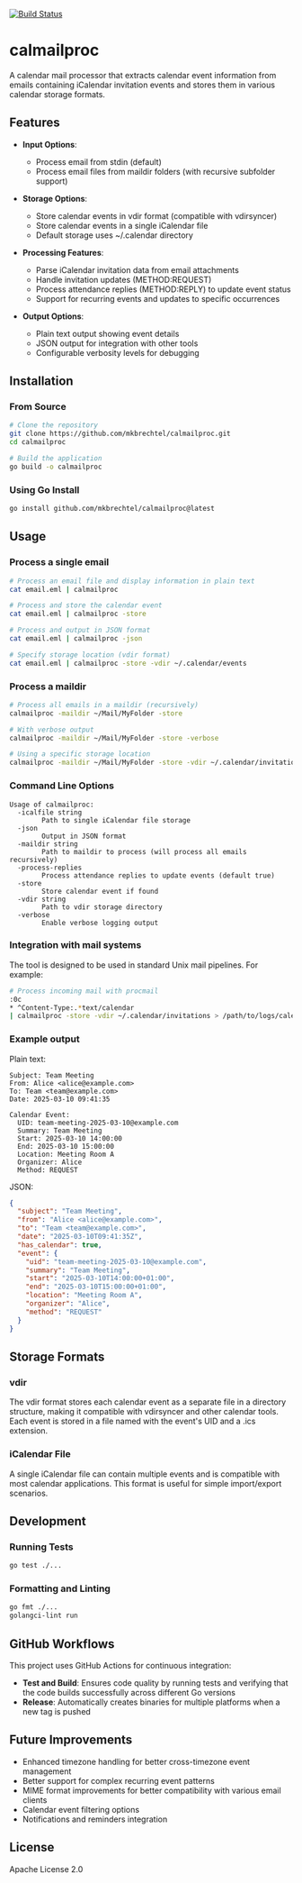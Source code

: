 [![Build Status](https://github.com/mkbrechtel/calmailproc/actions/workflows/test-build.yml/badge.svg)](https://github.com/mkbrechtel/calmailproc/actions/workflows/test-build.yml)

# calmailproc

A calendar mail processor that extracts calendar event information from emails containing iCalendar invitation events and stores them in various calendar storage formats.

## Features

- **Input Options**:
  - Process email from stdin (default)
  - Process email files from maildir folders (with recursive subfolder support)
  
- **Storage Options**:
  - Store calendar events in vdir format (compatible with vdirsyncer)
  - Store calendar events in a single iCalendar file
  - Default storage uses ~/.calendar directory

- **Processing Features**:
  - Parse iCalendar invitation data from email attachments
  - Handle invitation updates (METHOD:REQUEST)
  - Process attendance replies (METHOD:REPLY) to update event status
  - Support for recurring events and updates to specific occurrences
  
- **Output Options**:
  - Plain text output showing event details
  - JSON output for integration with other tools
  - Configurable verbosity levels for debugging
  
## Installation

### From Source

```bash
# Clone the repository
git clone https://github.com/mkbrechtel/calmailproc.git
cd calmailproc

# Build the application
go build -o calmailproc
```

### Using Go Install

```bash
go install github.com/mkbrechtel/calmailproc@latest
```

## Usage

### Process a single email

```bash
# Process an email file and display information in plain text
cat email.eml | calmailproc

# Process and store the calendar event
cat email.eml | calmailproc -store

# Process and output in JSON format
cat email.eml | calmailproc -json

# Specify storage location (vdir format)
cat email.eml | calmailproc -store -vdir ~/.calendar/events
```

### Process a maildir

```bash
# Process all emails in a maildir (recursively)
calmailproc -maildir ~/Mail/MyFolder -store

# With verbose output
calmailproc -maildir ~/Mail/MyFolder -store -verbose

# Using a specific storage location
calmailproc -maildir ~/Mail/MyFolder -store -vdir ~/.calendar/invitations
```

### Command Line Options

```
Usage of calmailproc:
  -icalfile string
        Path to single iCalendar file storage
  -json
        Output in JSON format
  -maildir string
        Path to maildir to process (will process all emails recursively)
  -process-replies
        Process attendance replies to update events (default true)
  -store
        Store calendar event if found
  -vdir string
        Path to vdir storage directory
  -verbose
        Enable verbose logging output
```

### Integration with mail systems

The tool is designed to be used in standard Unix mail pipelines. For example:

```bash
# Process incoming mail with procmail
:0c
* ^Content-Type:.*text/calendar
| calmailproc -store -vdir ~/.calendar/invitations > /path/to/logs/calendar.log
```

### Example output

Plain text:
```
Subject: Team Meeting
From: Alice <alice@example.com>
To: Team <team@example.com>
Date: 2025-03-10 09:41:35

Calendar Event:
  UID: team-meeting-2025-03-10@example.com
  Summary: Team Meeting
  Start: 2025-03-10 14:00:00
  End: 2025-03-10 15:00:00
  Location: Meeting Room A
  Organizer: Alice
  Method: REQUEST
```

JSON:
```json
{
  "subject": "Team Meeting",
  "from": "Alice <alice@example.com>",
  "to": "Team <team@example.com>",
  "date": "2025-03-10T09:41:35Z",
  "has_calendar": true,
  "event": {
    "uid": "team-meeting-2025-03-10@example.com",
    "summary": "Team Meeting",
    "start": "2025-03-10T14:00:00+01:00",
    "end": "2025-03-10T15:00:00+01:00",
    "location": "Meeting Room A",
    "organizer": "Alice",
    "method": "REQUEST"
  }
}
```

## Storage Formats

### vdir

The vdir format stores each calendar event as a separate file in a directory structure, making it compatible with vdirsyncer and other calendar tools. Each event is stored in a file named with the event's UID and a .ics extension.

### iCalendar File

A single iCalendar file can contain multiple events and is compatible with most calendar applications. This format is useful for simple import/export scenarios.

## Development

### Running Tests

```bash
go test ./...
```

### Formatting and Linting

```bash
go fmt ./...
golangci-lint run
```

## GitHub Workflows

This project uses GitHub Actions for continuous integration:

- **Test and Build**: Ensures code quality by running tests and verifying that the code builds successfully across different Go versions
- **Release**: Automatically creates binaries for multiple platforms when a new tag is pushed

## Future Improvements

- Enhanced timezone handling for better cross-timezone event management
- Better support for complex recurring event patterns
- MIME format improvements for better compatibility with various email clients
- Calendar event filtering options
- Notifications and reminders integration

## License

Apache License 2.0